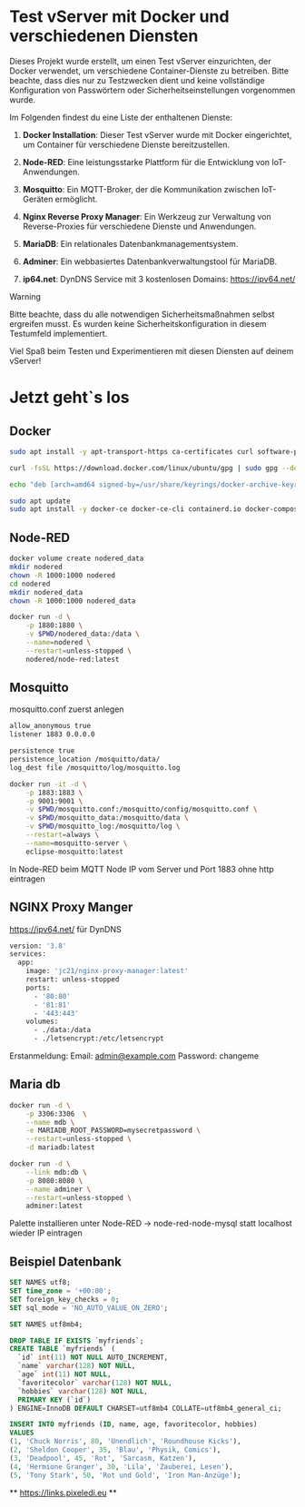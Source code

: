 # Test vServer mit Docker und verschiedenen Diensten

Dieses Projekt wurde erstellt, um einen Test vServer einzurichten, der Docker verwendet, um verschiedene Container-Dienste zu betreiben. Bitte beachte, dass dies nur zu Testzwecken dient und keine vollständige Konfiguration von Passwörtern oder Sicherheitseinstellungen vorgenommen wurde.

Im Folgenden findest du eine Liste der enthaltenen Dienste:

1. **Docker Installation**: Dieser Test vServer wurde mit Docker eingerichtet, um Container für verschiedene Dienste bereitzustellen.

2. **Node-RED**: Eine leistungsstarke Plattform für die Entwicklung von IoT-Anwendungen.

3. **Mosquitto**: Ein MQTT-Broker, der die Kommunikation zwischen IoT-Geräten ermöglicht.

4. **Nginx Reverse Proxy Manager**: Ein Werkzeug zur Verwaltung von Reverse-Proxies für verschiedene Dienste und Anwendungen.

5. **MariaDB**: Ein relationales Datenbankmanagementsystem.

6. **Adminer**: Ein webbasiertes Datenbankverwaltungstool für MariaDB.

7. **ip64.net**: DynDNS Service mit 3 kostenlosen Domains: https://ipv64.net/


> [!WARNING]  
> Bitte beachte, dass du alle notwendigen Sicherheitsmaßnahmen selbst ergreifen musst. Es wurden keine Sicherheitskonfiguration in diesem Testumfeld implementiert.

Viel Spaß beim Testen und Experimentieren mit diesen Diensten auf deinem vServer!

# Jetzt geht`s los

## Docker

```bash
sudo apt install -y apt-transport-https ca-certificates curl software-properties-common
```

```bash
curl -fsSL https://download.docker.com/linux/ubuntu/gpg | sudo gpg --dearmor -o /usr/share/keyrings/docker-archive-keyring.gpg
```

```bash
echo "deb [arch=amd64 signed-by=/usr/share/keyrings/docker-archive-keyring.gpg] https://download.docker.com/linux/ubuntu $(lsb_release -cs) stable" | sudo tee /etc/apt/sources.list.d/docker.list > /dev/null
```

```bash
sudo apt update
sudo apt install -y docker-ce docker-ce-cli containerd.io docker-compose
```

## Node-RED

```bash
docker volume create nodered_data
mkdir nodered
chown -R 1000:1000 nodered
cd nodered
mkdir nodered_data
chown -R 1000:1000 nodered_data
```

```bash
docker run -d \
    -p 1880:1880 \
    -v $PWD/nodered_data:/data \
    --name=nodered \
    --restart=unless-stopped \
    nodered/node-red:latest
```

## Mosquitto

mosquitto.conf zuerst anlegen

```bash
allow_anonymous true
listener 1883 0.0.0.0

persistence true
persistence_location /mosquitto/data/
log_dest file /mosquitto/log/mosquitto.log
```

```bash
docker run -it -d \
    -p 1883:1883 \
    -p 9001:9001 \
    -v $PWD/mosquitto.conf:/mosquitto/config/mosquitto.conf \
    -v $PWD/mosquitto_data:/mosquitto/data \
    -v $PWD/mosquitto_log:/mosquitto/log \
    --restart=always \
    --name=mosquitto-server \
    eclipse-mosquitto:latest
```

In Node-RED beim MQTT Node IP vom Server und Port 1883 ohne http eintragen

## NGINX Proxy Manger

https://ipv64.net/ für DynDNS

```bash
version: '3.8'
services:
  app:
    image: 'jc21/nginx-proxy-manager:latest'
    restart: unless-stopped
    ports:
      - '80:80'
      - '81:81'
      - '443:443'
    volumes:
      - ./data:/data
      - ./letsencrypt:/etc/letsencrypt
```
Erstanmeldung:
Email:    admin@example.com
Password: changeme

## Maria db

```bash
docker run -d \
    -p 3306:3306  \
    --name mdb \
    -e MARIADB_ROOT_PASSWORD=mysecretpassword \
	--restart=unless-stopped \
    -d mariadb:latest
```


```bash
docker run -d \
    --link mdb:db \
    -p 8080:8080 \
    --name adminer \
    --restart=unless-stopped \
    adminer:latest
```

Palette installieren unter Node-RED -> node-red-node-mysql
statt localhost wieder IP eintragen


## Beispiel Datenbank

```sql
SET NAMES utf8;
SET time_zone = '+00:00';
SET foreign_key_checks = 0;
SET sql_mode = 'NO_AUTO_VALUE_ON_ZERO';

SET NAMES utf8mb4;

DROP TABLE IF EXISTS `myfriends`;
CREATE TABLE `myfriends` (
  `id` int(11) NOT NULL AUTO_INCREMENT,
  `name` varchar(128) NOT NULL,
  `age` int(11) NOT NULL,
  `favoritecolor` varchar(128) NOT NULL,
  `hobbies` varchar(128) NOT NULL,
  PRIMARY KEY (`id`)
) ENGINE=InnoDB DEFAULT CHARSET=utf8mb4 COLLATE=utf8mb4_general_ci;

INSERT INTO myfriends (ID, name, age, favoritecolor, hobbies)
VALUES
(1, 'Chuck Norris', 80, 'Unendlich', 'Roundhouse Kicks'),
(2, 'Sheldon Cooper', 35, 'Blau', 'Physik, Comics'),
(3, 'Deadpool', 45, 'Rot', 'Sarcasm, Katzen'),
(4, 'Hermione Granger', 30, 'Lila', 'Zauberei, Lesen'),
(5, 'Tony Stark', 50, 'Rot und Gold', 'Iron Man-Anzüge');
``````

** https://links.pixeledi.eu **
